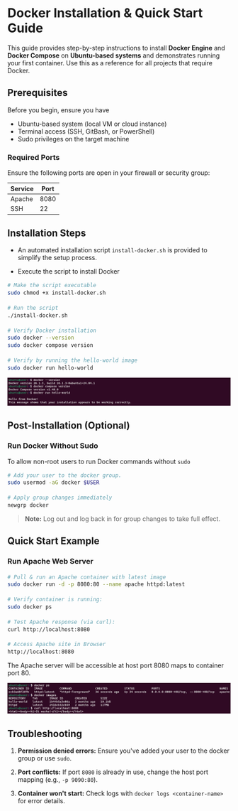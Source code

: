 # Docker Installation & Quick Start Guide

This guide provides step-by-step instructions to install **Docker Engine** and **Docker Compose** on **Ubuntu-based systems** and demonstrates running your first container. Use this as a reference for all projects that require Docker.


## Prerequisites
Before you begin, ensure you have
- Ubuntu-based system (local VM or cloud instance)
- Terminal access (SSH, GitBash, or PowerShell)
- Sudo privileges on the target machine

### Required Ports
Ensure the following ports are open in your firewall or security group:

| Service | Port |
|---------|------|
| Apache  | 8080 |
| SSH     | 22   |


## Installation Steps
- An automated installation script `install-docker.sh` is provided to simplify the setup process.

- Execute the script to install Docker
```sh
# Make the script executable
sudo chmod +x install-docker.sh

# Run the script
./install-docker.sh

# Verify Docker installation
sudo docker --version
sudo docker compose version

# Verify by running the hello-world image
sudo docker run hello-world
```
![docker-version](/docker-setup/imgs/docker-version.png)


## Post-Installation (Optional)

### Run Docker Without Sudo
To allow non-root users to run Docker commands without `sudo`
```sh
# Add your user to the docker group.
sudo usermod -aG docker $USER  

# Apply group changes immediately
newgrp docker                       
```

> **Note:** Log out and log back in for group changes to take full effect.


## Quick Start Example

### Run Apache Web Server
```sh
# Pull & run an Apache container with latest image
sudo docker run -d -p 8080:80 --name apache httpd:latest

# Verify container is running:
sudo docker ps

# Test Apache response (via curl):
curl http://localhost:8080

# Access Apache site in Browser
http://localhost:8080
```

The Apache server will be accessible at host port 8080 maps to container port 80.

![dokcer-container](/docker-setup/imgs/docker-container.png)


## Troubleshooting

1. **Permission denied errors:** Ensure you've added your user to the docker group or use `sudo`.

2. **Port conflicts:** If port `8080` is already in use, change the host port mapping (e.g., `-p 9090:80`).

3. **Container won't start:** Check logs with `docker logs <container-name>` for error details.
